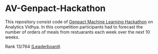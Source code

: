 # AV-Genpact-Hackathon

This repository consist code of <a href='https://datahack.analyticsvidhya.com/contest/genpact-machine-learning-hackathon/'>Genpact Machine Learning Hackathon</a> on Analytics Vidhya. In this competition participants had to forecast the number of orders of meals from restuarants each week over the next 10 weeks.

Rank 13/764 <a href = 'https://datahack.analyticsvidhya.com/contest/genpact-machine-learning-hackathon/pvt_lb'>(Leaderboard)</a>

